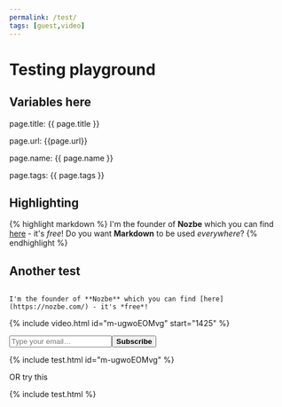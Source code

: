 ```yaml
---
permalink: /test/
tags: [guest,video]
---
```


# Testing playground

## Variables here

page.title: {{ page.title }}

page.url: {{page.url}}

page.name: {{ page.name }}

page.tags: {{ page.tags }}

## Highlighting

{% highlight markdown %}
I'm the founder of **Nozbe** which you can find [here](https://nozbe.com/) - it's *free*!
Do you want **Markdown** to be used *everywhere*?
{% endhighlight %}

## Another test

<code>
I'm the founder of **Nozbe** which you can find [here](https://nozbe.com/) - it's *free*!
</code>


{% include video.html id="m-ugwoEOMvg" start="1425" %}

<form action="https://nooffice.substack.com/api/v1/free?nojs=true" method="post" class="form " novalidate=""><input type="hidden" name="first_url" value="https://nooffice.substack.com/"><input type="hidden" name="first_referrer"><input type="hidden" name="current_url" value="https://nooffice.substack.com/"><input type="hidden" name="current_referrer"><input type="hidden" name="referral_code"><input type="hidden" name="source" value="cover_page"><input type="hidden" name="referring_pub_id"><input type="hidden" name="additional_referring_pub_ids"><div class="sideBySideWrap"><input type="email" name="email" placeholder="Type your email…"><button class="button rightButton  primary subscribe-btn" type="submit" tabindex="0"><b class="button-text ">Subscribe</b></button></div><div id="error-container"></div><div class="subtle-help-text below-input"></div></form>

{% include test.html id="m-ugwoEOMvg" %}

OR try this

{% include test.html %}